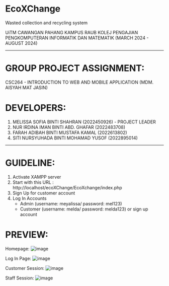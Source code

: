 # EcoXChange
Wasted collection and recycling system 


UiTM CAWANGAN PAHANG KAMPUS RAUB
KOLEJ PENGAJIAN PENGKOMPUTERAN INFORMATIK DAN MATEMATIK
(MARCH 2024 - AUGUST 2024)

---

# GROUP PROJECT ASSIGNMENT:

CSC264 - INTRODUCTION TO WEB AND MOBILE APPLICATION (MDM. AISYAH MAT JASIN)

# DEVELOPERS:

1. MELISSA SOFIA BINTI SHAHRAN (2022450926) - PROJECT LEADER
2. NUR IRDINA IMAN BINTI ABD. GHAFAR (2022483708) 
3. FARAH ADIBAH BINTI MUSTAFA KAMAL (2022613802)  
4. SITI NURSYUHADA BINTI MOHAMAD YUSOF (2022895014) 

---
# GUIDELINE:
1. Activate XAMPP server
2. Start with this URL : http://localhost/ecoXChange/EcoXchange/index.php
3. Sign Up for customer account
4. Log In Accounts
   - Admin (username: meyalissa/ password: mel123)
   - Customer (username: melda/ password: melda123) or sign up account

# PREVIEW:
Homepage:
![image](https://github.com/meyalissa/EcoXChange/assets/159762097/28ffa787-a622-4659-b102-3cc6a84f6252)

Log In Page:
![image](https://github.com/meyalissa/EcoXChange/assets/159762097/ad59b971-3aa9-488a-b34c-65b239044359)

Customer Session:
![image](https://github.com/meyalissa/EcoXChange/assets/159762097/46850c96-6ca6-4061-ac66-8bf883a60618)

Staff Session:
![image](https://github.com/meyalissa/EcoXChange/assets/159762097/f63fd085-0e9a-4344-aa6a-b6b7cc0b11f4)


